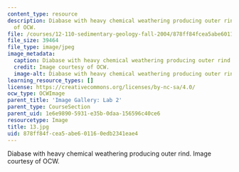 ```yaml
---
content_type: resource
description: Diabase with heavy chemical weathering producing outer rind. Image courtesy
  of OCW.
file: /courses/12-110-sedimentary-geology-fall-2004/878ff84fcea5abe601160edb2341eae4_13.jpg
file_size: 39464
file_type: image/jpeg
image_metadata:
  caption: Diabase with heavy chemical weathering producing outer rind.
  credit: Image courtesy of OCW.
  image-alt: Diabase with heavy chemical weathering producing outer rind.
learning_resource_types: []
license: https://creativecommons.org/licenses/by-nc-sa/4.0/
ocw_type: OCWImage
parent_title: 'Image Gallery: Lab 2'
parent_type: CourseSection
parent_uid: 1e6e9890-5931-e35b-0daa-156596c40ce6
resourcetype: Image
title: 13.jpg
uid: 878ff84f-cea5-abe6-0116-0edb2341eae4
---
```

Diabase with heavy chemical weathering producing outer rind. Image courtesy of OCW.